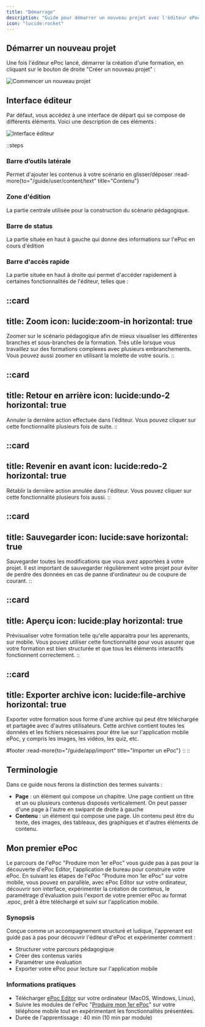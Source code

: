 ```yaml
---
title: "Démarrage"
description: "Guide pour démarrer un nouveau projet avec l'éditeur ePoc."
icon: "lucide:rocket"
---
```

## Démarrer un nouveau projet

Une fois l'éditeur ePoc lancé, démarrer la création d'une formation, en cliquant sur le bouton de droite "Créer un nouveau projet" :

![Commencer un nouveau projet](./images/create-new.png)

## Interface éditeur
Par défaut, vous accédez à une interface de départ qui se compose de différents éléments. Voici une description de ces éléments :

![Interface éditeur](./images/layout.png)

::steps
### Barre d’outils latérale
Permet d'ajouter les contenus à votre scénario en glisser/déposer
:read-more{to="/guide/user/content/text" title="Contenu"}

### Zone d'édition
La partie centrale utilisée pour la construction du scénario pédagogique.

### Barre de status
La partie située en haut à gauche qui donne des informations sur l'ePoc en cours d'édition

### Barre d'accès rapide
La partie située en haut à droite qui permet d'accéder rapidement à certaines fonctionnalités de l'éditeur, telles que :


::card
---
title: Zoom
icon: lucide:zoom-in
horizontal: true
---
Zoomer sur le scénario pédagogique afin de mieux visualiser les différentes branches et sous-branches de la formation. Très utile lorsque vous travaillez sur des formations complexes avec plusieurs embranchements. Vous pouvez aussi zoomer en utilisant la molette de votre souris.
::

::card
---
title: Retour en arrière
icon: lucide:undo-2
horizontal: true
---
Annuler la dernière action effectuée dans l'éditeur. Vous pouvez cliquer sur cette fonctionnalité plusieurs fois de suite.
::

::card
---
title: Revenir en avant
icon: lucide:redo-2
horizontal: true
---
Rétablir la dernière action annulée dans l'éditeur. Vous pouvez cliquer sur cette fonctionnalité plusieurs fois aussi.
::

::card
---
title: Sauvegarder
icon: lucide:save
horizontal: true
---
Sauvegarder toutes les modifications que vous avez apportées à votre projet. Il est important de sauvegarder régulièrement votre projet pour éviter de perdre des données en cas de panne d'ordinateur ou de coupure de courant.
::

::card
---
title: Aperçu
icon: lucide:play
horizontal: true
---
Prévisualiser votre formation telle qu'elle apparaitra pour les apprenants, sur mobile. Vous pouvez utiliser cette fonctionnalité pour vous assurer que votre formation est bien structurée et que tous les éléments interactifs fonctionnent correctement.
::

::card
---
title: Exporter archive
icon: lucide:file-archive
horizontal: true
---
Exporter votre formation sous forme d'une archive qui peut être téléchargée et partagée avec d'autres utilisateurs. Cette archive contient toutes les données et les fichiers nécessaires pour être lue sur l'application mobile ePoc, y compris les images, les vidéos, les quiz, etc.


#footer
:read-more{to="/guide/app/import" title="Importer un ePoc"}
::
::

## Terminologie

Dans ce guide nous ferons la distinction des termes suivants :

- **Page** : un élément qui compose un chapitre. Une page contient un titre et un ou plusieurs contenus disposés verticalement.
  On peut passer d'une page à l'autre en swipant de droite à gauche
- **Contenu** : un élément qui compose une page. Un contenu peut être du texte, des images, des tableaux, des graphiques et d'autres éléments de contenu.

## Mon premier ePoc

Le parcours de l'ePoc "Produire mon 1er ePoc" vous guide pas à pas pour la découverte d'ePoc Editor, l'application de bureau pour construire votre ePoc.
En suivant les étapes de l'ePoc "Produire mon 1er ePoc" sur votre mobile, vous pouvez en parallèle, avec ePoc Editor sur votre ordinateur, découvrir son interface, expérimenter la création de contenus, le paramétrage d'évaluation puis l'export de votre premier ePoc au format .epoc, prêt à être téléchargé et suivi sur l'application mobile.

### Synopsis

Conçue comme un accompagnement structuré et ludique, l'apprenant est guidé pas à pas pour découvrir l'éditeur d'ePoc et expérimenter comment :

- Structurer votre parcours pédagogique
- Créer des contenus variés
- Paramétrer une évaluation
- Exporter votre ePoc pour lecture sur l'application mobile

### Informations pratiques

- Télécharger [ePoc Editor](/editor/) sur votre ordinateur (MacOS, Windows, Linux),
- Suivre les modules de l'ePoc "[Produire mon 1er ePoc](/epocs/e012mc)" sur votre téléphone mobile tout en expérimentant les fonctionnalités présentées.
- Durée de l'apprentissage : 40 min (10 min par module)
